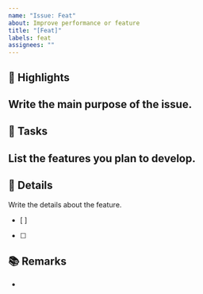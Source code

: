 ```yaml
---
name: "Issue: Feat"
about: Improve performance or feature
title: "[Feat]"
labels: feat
assignees: ""
---
```

## 🚀 Highlights

Write the main purpose of the issue.
-

## 📌 Tasks

List the features you plan to develop.
- 

## 📝 Details

Write the details about the feature.
- [ ]
- [ ]

## 📚 Remarks

- 
